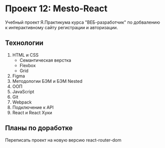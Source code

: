 # Проект 12: Mesto-React
Учебный проект Я.Практикума курса "ВЕБ-разработчик" по добвалению к интерактивному сайту регистрации и авторизации.

## Технологии
1. HTML и CSS
    + Семантическая верстка
    + Flexbox
    + Grid
2. Figma
3. Методологии БЭМ и БЭМ Nested
4. ООП
5. JavaScript
6. Git
7. Webpack
8. Подключение к API
9. React и React Хуки
## Планы по доработке
Переписать проект на новую версию react-router-dom

